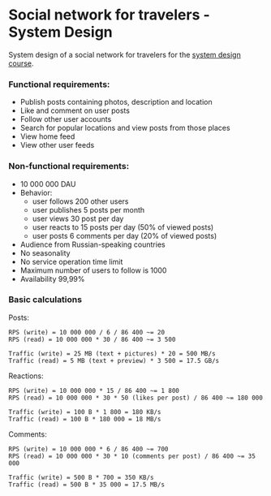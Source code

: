# Social network for travelers - System Design

System design of a social network for travelers for the [system design course](https://balun.courses/courses/system_design).

### Functional requirements:
- Publish posts containing photos, description and location
- Like and comment on user posts
- Follow other user accounts
- Search for popular locations and view posts from those places
- View home feed
- View other user feeds


### Non-functional requirements:

- 10 000 000 DAU
- Behavior:
	- user follows 200 other users
	- user publishes 5 posts per month
	- user views 30 post per day
	- user reacts to 15 posts per day (50% of viewed posts)
	- user posts 6 comments per day (20% of viewed posts)
- Audience from Russian-speaking countries
- No seasonality
- No service operation time limit
- Maximum number of users to follow is 1000
- Availability 99,99%


### Basic calculations

Posts:

	RPS (write) = 10 000 000 / 6 / 86 400 ~= 20
	RPS (read) = 10 000 000 * 30 / 86 400 ~= 3 500

	Traffic (write) = 25 MB (text + pictures) * 20 = 500 MB/s
	Traffic (read) = 5 MB (text + preview) * 3 500 = 17.5 GB/s

Reactions:

	RPS (write) = 10 000 000 * 15 / 86 400 ~= 1 800
	RPS (read) = 10 000 000 * 30 * 50 (likes per post) / 86 400 ~= 180 000

	Traffic (write) = 100 B * 1 800 = 180 KB/s
	Traffic (read) = 100 B * 180 000 = 18 MB/s

Comments:

	RPS (write) = 10 000 000 * 6 / 86 400 ~= 700
	RPS (read) = 10 000 000 * 30 * 10 (comments per post) / 86 400 ~= 35 000

	Traffic (write) = 500 B * 700 = 350 KB/s
	Traffic (read) = 500 B * 35 000 = 17.5 MB/s



